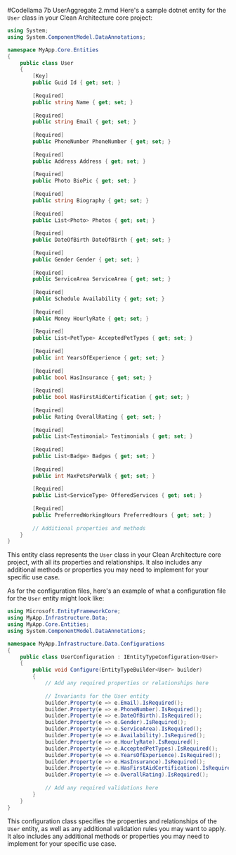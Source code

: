 #Codellama 7b UserAggregate 2.mmd
Here's a sample dotnet entity for the `User` class in your Clean Architecture core project:
```csharp
using System;
using System.ComponentModel.DataAnnotations;

namespace MyApp.Core.Entities
{
    public class User
    {
        [Key]
        public Guid Id { get; set; }
        
        [Required]
        public string Name { get; set; }
        
        [Required]
        public string Email { get; set; }
        
        [Required]
        public PhoneNumber PhoneNumber { get; set; }
        
        [Required]
        public Address Address { get; set; }
        
        [Required]
        public Photo BioPic { get; set; }
        
        [Required]
        public string Biography { get; set; }
        
        [Required]
        public List<Photo> Photos { get; set; }
        
        [Required]
        public DateOfBirth DateOfBirth { get; set; }
        
        [Required]
        public Gender Gender { get; set; }
        
        [Required]
        public ServiceArea ServiceArea { get; set; }
        
        [Required]
        public Schedule Availability { get; set; }
        
        [Required]
        public Money HourlyRate { get; set; }
        
        [Required]
        public List<PetType> AcceptedPetTypes { get; set; }
        
        [Required]
        public int YearsOfExperience { get; set; }
        
        [Required]
        public bool HasInsurance { get; set; }
        
        [Required]
        public bool HasFirstAidCertification { get; set; }
        
        [Required]
        public Rating OverallRating { get; set; }
        
        [Required]
        public List<Testimonial> Testimonials { get; set; }
        
        [Required]
        public List<Badge> Badges { get; set; }
        
        [Required]
        public int MaxPetsPerWalk { get; set; }
        
        [Required]
        public List<ServiceType> OfferedServices { get; set; }
        
        [Required]
        public PreferredWorkingHours PreferredHours { get; set; }
        
        // Additional properties and methods
    }
}
```
This entity class represents the `User` class in your Clean Architecture core project, with all its properties and relationships. It also includes any additional methods or properties you may need to implement for your specific use case.

As for the configuration files, here's an example of what a configuration file for the `User` entity might look like:
```csharp
using Microsoft.EntityFrameworkCore;
using MyApp.Infrastructure.Data;
using MyApp.Core.Entities;
using System.ComponentModel.DataAnnotations;

namespace MyApp.Infrastructure.Data.Configurations
{
    public class UserConfiguration : IEntityTypeConfiguration<User>
    {
        public void Configure(EntityTypeBuilder<User> builder)
        {
            // Add any required properties or relationships here
            
            // Invariants for the User entity
            builder.Property(e => e.Email).IsRequired();
            builder.Property(e => e.PhoneNumber).IsRequired();
            builder.Property(e => e.DateOfBirth).IsRequired();
            builder.Property(e => e.Gender).IsRequired();
            builder.Property(e => e.ServiceArea).IsRequired();
            builder.Property(e => e.Availability).IsRequired();
            builder.Property(e => e.HourlyRate).IsRequired();
            builder.Property(e => e.AcceptedPetTypes).IsRequired();
            builder.Property(e => e.YearsOfExperience).IsRequired();
            builder.Property(e => e.HasInsurance).IsRequired();
            builder.Property(e => e.HasFirstAidCertification).IsRequired();
            builder.Property(e => e.OverallRating).IsRequired();
            
            // Add any required validations here
        }
    }
}
```
This configuration class specifies the properties and relationships of the `User` entity, as well as any additional validation rules you may want to apply. It also includes any additional methods or properties you may need to implement for your specific use case.